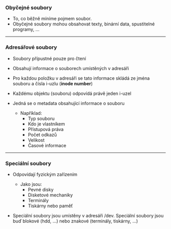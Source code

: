 ### Obyčejné soubory
- To, co běžně míníme pojmem soubor. 
- Obyčejné soubory mohou obsahovat texty, binární data, spustitelné programy, …

---

### Adresářové soubory
- Soubory přípustné pouze pro čtení
- Obsahují informace o souborech umístěných v adresáři
- Pro každou položku v adresáři se tato informace skládá ze jména souboru a čísla i-uzlu (**inode number**)

- Každému objektu (souboru) odpovídá právě jeden i-uzel
- Jedná se o metadata obsahující informace o souboru
	- Například:
		- Typ souboru
		- Kdo je vlastníkem
		- Přístupová práva
		- Počet odkazů
		- Velikost
		- Časové informace

---

### Speciální soubory
- Odpovídají fyzickým zařízením

	- Jako jsou: 
		- Pevné disky
		- Disketové mechaniky
		- Terminály
		- Tiskárny nebo paměť

- Speciální soubory jsou umístěny v adresáři /dev. Speciální soubory jsou buď blokové (hdd, ...) nebo znakové (terminály, tiskárny, ...)